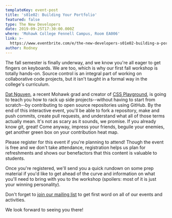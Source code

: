 ```yaml
---
templateKey: event-post
title: 's01e02: Building Your Portfolio'
featured: false
type: The New Developers
date: 2019-09-25T17:30:00.000Z
where: 'Mohawk College Fennell Campus, Room EA006'
link: >-
  https://www.eventbrite.com/e/the-new-developers-s01e02-building-a-portfolio-tickets-71360484129
author: Rodney
---
```

The fall semester is finally underway, and we know you're all eager to get fingers on keyboards. We are too, which is why our first fall workshop is totally hands-on. Source control is an integral part of working on collaborative code projects, but it isn't taught in a formal way in the college's curriculum.

[Dat Nguyen](https://twitter.com/itsdatnguyen), a recent Mohawk grad and creator of [CSS Playground](https://css-playground.com/), is going to teach you how to rack up side projects--without having to start from scratch--by contributing to open source repositories using GitHub. By the end of this interactive event, you'll be able to fork a repository, make and push commits, create pull requests, and understand what all of those terms actually mean. It's not as scary as it sounds, we promise. If you already know git, great! Come anyway, impress your friends, beguile your enemies, get another green box on your contribution heat map.

Please register for this event if you're planning to attend! Though the event is free and we don't take attendance, registration helps us plan for refreshments and shows our benefactors that this content is valuable to students. 

Once you're registered, we'll send you a quick rundown on some prep material if you'd like to get ahead of the curve and information on what you'll need to bring with you to the workshop (spoilers: most of it is just your winning personality). 

Don't forget to [join our mailing list](https://www.surveymonkey.com/r/XNR88XG) to get first word on all of our events and activities.

We look forward to seeing you there!
